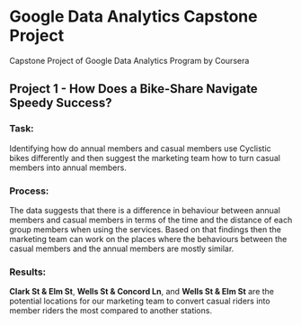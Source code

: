 # Google Data Analytics Capstone Project

Capstone Project of Google Data Analytics Program by Coursera

## Project 1 - How Does a Bike-Share Navigate Speedy Success?

### Task: 

Identifying how do annual members and casual members use Cyclistic bikes differently and then suggest the marketing team how to turn casual members into annual members.

### Process: 

The data suggests that there is a difference in behaviour between annual members and casual members in terms of the time and the distance of each group members when using the services. Based on that findings then the marketing team can work on the places where the behaviours between the casual members and the annual members are mostly similar.

### Results: 

**Clark St & Elm St**, **Wells St & Concord Ln**, and **Wells St & Elm St** are the potential locations for our marketing team to convert casual riders into member riders the most compared to another stations. 
